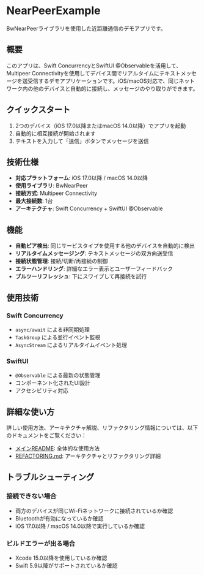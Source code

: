 # NearPeerExample

BwNearPeerライブラリを使用した近距離通信のデモアプリです。

## 概要

このアプリは、Swift ConcurrencyとSwiftUI @Observableを活用して、Multipeer Connectivityを使用してデバイス間でリアルタイムにテキストメッセージを送受信するデモアプリケーションです。iOS/macOS対応で、同じネットワーク内の他のデバイスと自動的に接続し、メッセージのやり取りができます。

## クイックスタート

1. 2つのデバイス（iOS 17.0以降またはmacOS 14.0以降）でアプリを起動
2. 自動的に相互接続が開始されます
3. テキストを入力して「送信」ボタンでメッセージを送信

## 技術仕様

- **対応プラットフォーム**: iOS 17.0以降 / macOS 14.0以降
- **使用ライブラリ**: BwNearPeer
- **接続方式**: Multipeer Connectivity
- **最大接続数**: 1台
- **アーキテクチャ**: Swift Concurrency + SwiftUI @Observable

## 機能

- **自動ピア検出**: 同じサービスタイプを使用する他のデバイスを自動的に検出
- **リアルタイムメッセージング**: テキストメッセージの双方向送受信
- **接続状態管理**: 接続/切断/再接続の制御
- **エラーハンドリング**: 詳細なエラー表示とユーザーフィードバック
- **プルツーリフレッシュ**: 下にスワイプして再接続を試行

## 使用技術

### Swift Concurrency
- `async/await` による非同期処理
- `TaskGroup` による並行イベント監視
- `AsyncStream` によるリアルタイムイベント処理

### SwiftUI
- `@Observable` による最新の状態管理
- コンポーネント化されたUI設計
- アクセシビリティ対応

## 詳細な使い方

詳しい使用方法、アーキテクチャ解説、リファクタリング情報については、以下のドキュメントをご覧ください：

- [メインREADME](../README.md): 全体的な使用方法
- [REFACTORING.md](./REFACTORING.md): アーキテクチャとリファクタリング詳細

## トラブルシューティング

### 接続できない場合
- 両方のデバイスが同じWi-Fiネットワークに接続されているか確認
- Bluetoothが有効になっているか確認
- iOS 17.0以降 / macOS 14.0以降で実行しているか確認

### ビルドエラーが出る場合
- Xcode 15.0以降を使用しているか確認
- Swift 5.9以降がサポートされているか確認
